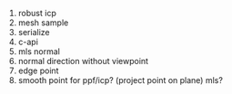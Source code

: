 1. robust icp
2. mesh sample
3. serialize
4. c-api
5. mls normal
6. normal direction without viewpoint
7. edge point
8. smooth point for ppf/icp? (project point on plane) mls?
